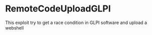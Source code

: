 # RemoteCodeUploadGLPI
This exploit try to get a race condition in GLPI software and upload a webshell
